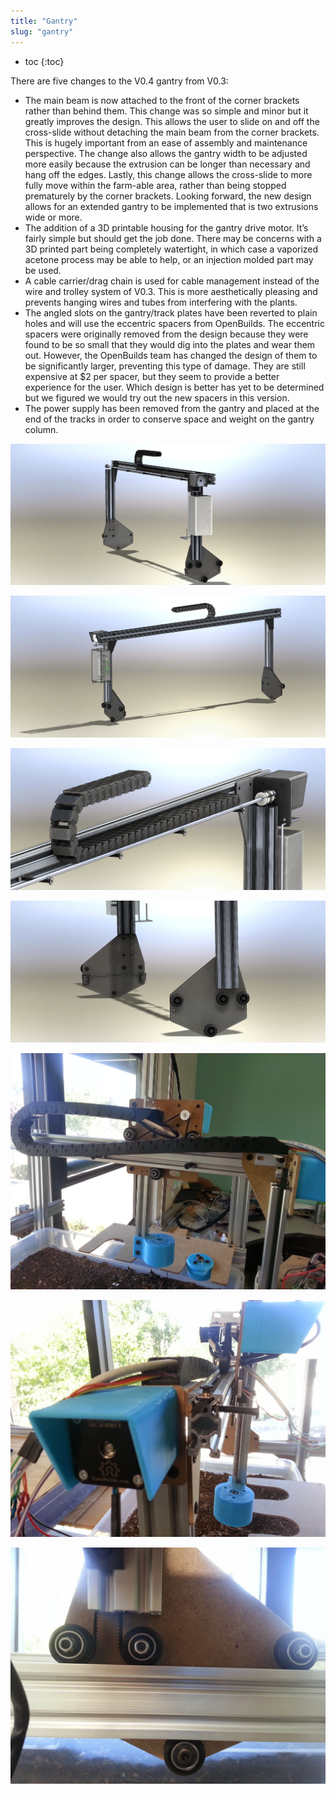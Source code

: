 ```yaml
---
title: "Gantry"
slug: "gantry"
---
```


* toc
{:toc}

There are five changes to the V0.4 gantry from V0.3:

  * The main beam is now attached to the front of the corner brackets rather than behind them. This change was so simple and minor but it greatly improves the design. This allows the user to slide on and off the cross-slide without detaching the main beam from the corner brackets. This is hugely important from an ease of assembly and maintenance perspective. The change also allows the gantry width to be adjusted more easily because the extrusion can be longer than necessary and hang off the edges. Lastly, this change allows the cross-slide to more fully move within the farm-able area, rather than being stopped prematurely by the corner brackets. Looking forward, the new design allows for an extended gantry to be implemented that is two extrusions wide or more.
  * The addition of a 3D printable housing for the gantry drive motor. It’s fairly simple but should get the job done. There may be concerns with a 3D printed part being completely watertight, in which case a vaporized acetone process may be able to help, or an injection molded part may be used.
  * A cable carrier/drag chain is used for cable management instead of the wire and trolley system of V0.3. This is more aesthetically pleasing and prevents hanging wires and tubes from interfering with the plants.
  * The angled slots on the gantry/track plates have been reverted to plain holes and will use the eccentric spacers from OpenBuilds. The eccentric spacers were originally removed from the design because they were found to be so small that they would dig into the plates and wear them out. However, the OpenBuilds team has changed the design of them to be significantly larger, preventing this type of damage. They are still expensive at $2 per spacer, but they seem to provide a better experience for the user. Which design is better has yet to be determined but we figured we would try out the new spacers in this version.
  * The power supply has been removed from the gantry and placed at the end of the tracks in order to conserve space and weight on the gantry column.

![V4_Gantry_4.jpg](_images/V4_Gantry_4.jpg)



![V4_Gantry_1.jpg](_images/V4_Gantry_1.jpg)



![V4_Gantry_3.jpg](_images/V4_Gantry_3.jpg)



![V4_Gantry_2.jpg](_images/V4_Gantry_2.jpg)



![Genesis_V4_Cable_Carrier.jpg](_images/Genesis_V4_Cable_Carrier.jpg)



![Genesis_V4_Motor_Housing.jpg](_images/Genesis_V4_Motor_Housing.jpg)



![Genesis_V4_Gantry_Plates.jpg](_images/Genesis_V4_Gantry_Plates.jpg)

